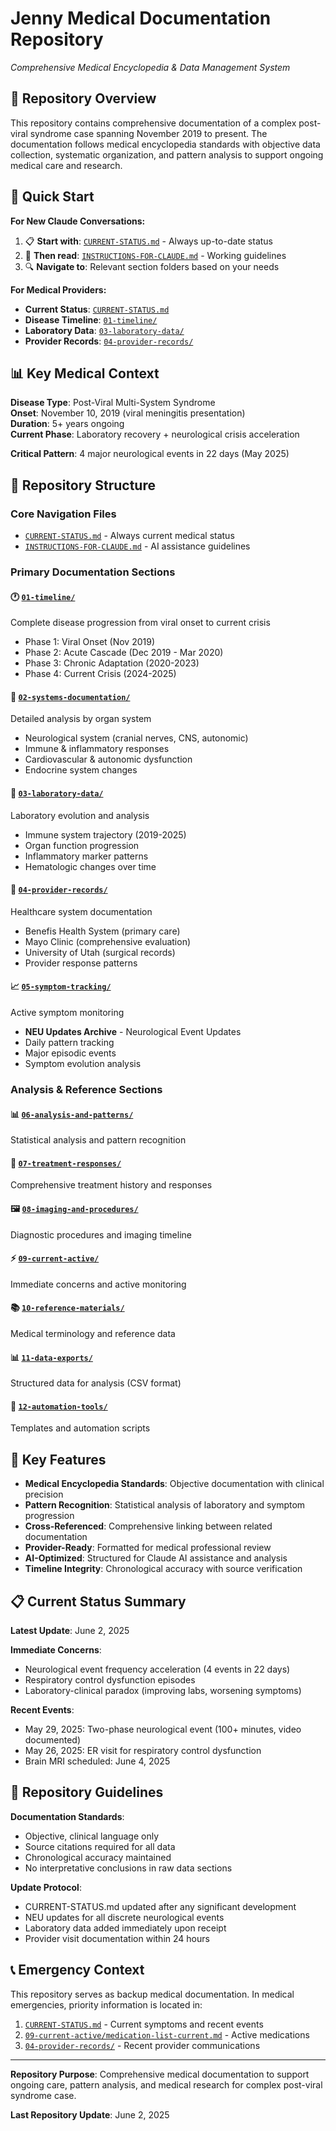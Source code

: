 # Jenny Medical Documentation Repository
*Comprehensive Medical Encyclopedia & Data Management System*

## 🏥 Repository Overview

This repository contains comprehensive documentation of a complex post-viral syndrome case spanning November 2019 to present. The documentation follows medical encyclopedia standards with objective data collection, systematic organization, and pattern analysis to support ongoing medical care and research.

## 🚀 Quick Start

**For New Claude Conversations:**
1. 📋 **Start with**: [`CURRENT-STATUS.md`](CURRENT-STATUS.md) - Always up-to-date status
2. 📖 **Then read**: [`INSTRUCTIONS-FOR-CLAUDE.md`](INSTRUCTIONS-FOR-CLAUDE.md) - Working guidelines
3. 🔍 **Navigate to**: Relevant section folders based on your needs

**For Medical Providers:**
- **Current Status**: [`CURRENT-STATUS.md`](CURRENT-STATUS.md)
- **Disease Timeline**: [`01-timeline/`](01-timeline/)
- **Laboratory Data**: [`03-laboratory-data/`](03-laboratory-data/)
- **Provider Records**: [`04-provider-records/`](04-provider-records/)

## 📊 Key Medical Context

**Disease Type**: Post-Viral Multi-System Syndrome  
**Onset**: November 10, 2019 (viral meningitis presentation)  
**Duration**: 5+ years ongoing  
**Current Phase**: Laboratory recovery + neurological crisis acceleration

**Critical Pattern**: 4 major neurological events in 22 days (May 2025)

## 📁 Repository Structure

### Core Navigation Files
- [`CURRENT-STATUS.md`](CURRENT-STATUS.md) - Always current medical status
- [`INSTRUCTIONS-FOR-CLAUDE.md`](INSTRUCTIONS-FOR-CLAUDE.md) - AI assistance guidelines

### Primary Documentation Sections

#### 🕐 [`01-timeline/`](01-timeline/)
Complete disease progression from viral onset to current crisis
- Phase 1: Viral Onset (Nov 2019)
- Phase 2: Acute Cascade (Dec 2019 - Mar 2020) 
- Phase 3: Chronic Adaptation (2020-2023)
- Phase 4: Current Crisis (2024-2025)

#### 🧠 [`02-systems-documentation/`](02-systems-documentation/)
Detailed analysis by organ system
- Neurological system (cranial nerves, CNS, autonomic)
- Immune & inflammatory responses
- Cardiovascular & autonomic dysfunction
- Endocrine system changes

#### 🔬 [`03-laboratory-data/`](03-laboratory-data/)
Laboratory evolution and analysis
- Immune system trajectory (2019-2025)
- Organ function progression
- Inflammatory marker patterns
- Hematologic changes over time

#### 🏥 [`04-provider-records/`](04-provider-records/)
Healthcare system documentation
- Benefis Health System (primary care)
- Mayo Clinic (comprehensive evaluation)
- University of Utah (surgical records)
- Provider response patterns

#### 📈 [`05-symptom-tracking/`](05-symptom-tracking/)
Active symptom monitoring
- **NEU Updates Archive** - Neurological Event Updates
- Daily pattern tracking
- Major episodic events
- Symptom evolution analysis

### Analysis & Reference Sections

#### 📊 [`06-analysis-and-patterns/`](06-analysis-and-patterns/)
Statistical analysis and pattern recognition

#### 💊 [`07-treatment-responses/`](07-treatment-responses/)
Comprehensive treatment history and responses

#### 🖼️ [`08-imaging-and-procedures/`](08-imaging-and-procedures/)
Diagnostic procedures and imaging timeline

#### ⚡ [`09-current-active/`](09-current-active/)
Immediate concerns and active monitoring

#### 📚 [`10-reference-materials/`](10-reference-materials/)
Medical terminology and reference data

#### 📊 [`11-data-exports/`](11-data-exports/)
Structured data for analysis (CSV format)

#### 🤖 [`12-automation-tools/`](12-automation-tools/)
Templates and automation scripts

## 🎯 Key Features

- **Medical Encyclopedia Standards**: Objective documentation with clinical precision
- **Pattern Recognition**: Statistical analysis of laboratory and symptom progression
- **Cross-Referenced**: Comprehensive linking between related documentation
- **Provider-Ready**: Formatted for medical professional review
- **AI-Optimized**: Structured for Claude AI assistance and analysis
- **Timeline Integrity**: Chronological accuracy with source verification

## 📋 Current Status Summary

**Latest Update**: June 2, 2025

**Immediate Concerns**:
- Neurological event frequency acceleration (4 events in 22 days)
- Respiratory control dysfunction episodes
- Laboratory-clinical paradox (improving labs, worsening symptoms)

**Recent Events**:
- May 29, 2025: Two-phase neurological event (100+ minutes, video documented)
- May 26, 2025: ER visit for respiratory control dysfunction
- Brain MRI scheduled: June 4, 2025

## 🔐 Repository Guidelines

**Documentation Standards**:
- Objective, clinical language only
- Source citations required for all data
- Chronological accuracy maintained
- No interpretative conclusions in raw data sections

**Update Protocol**:
- CURRENT-STATUS.md updated after any significant development
- NEU updates for all discrete neurological events
- Laboratory data added immediately upon receipt
- Provider visit documentation within 24 hours

## 📞 Emergency Context

This repository serves as backup medical documentation. In medical emergencies, priority information is located in:
1. [`CURRENT-STATUS.md`](CURRENT-STATUS.md) - Current symptoms and recent events
2. [`09-current-active/medication-list-current.md`](09-current-active/medication-list-current.md) - Active medications
3. [`04-provider-records/`](04-provider-records/) - Recent provider communications

---

**Repository Purpose**: Comprehensive medical documentation to support ongoing care, pattern analysis, and medical research for complex post-viral syndrome case.

**Last Repository Update**: June 2, 2025

